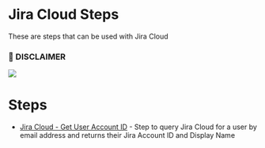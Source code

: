 # Jira Cloud Steps
These are steps that can be used with Jira Cloud

### :scroll: DISCLAIMER
<kbd>
  <img src="https://github.com/xmatters/xMatters-Labs/raw/master/media/disclaimer.png">
</kbd>

# Steps
* [Jira Cloud - Get User Account ID](getUserAcccountID/) - Step to query Jira Cloud for a user by email address and returns their Jira Account ID and Display Name
